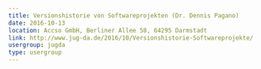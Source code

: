 ```yaml
---
title: Versionshistorie von Softwareprojekten (Dr. Dennis Pagano)
date: 2016-10-13
location: Accso GmbH, Berliner Allee 58, 64295 Darmstadt
link: http://www.jug-da.de/2016/10/Versionshistorie-Softwareprojekte/
usergroup: jugda
type: usergroup
---
```

